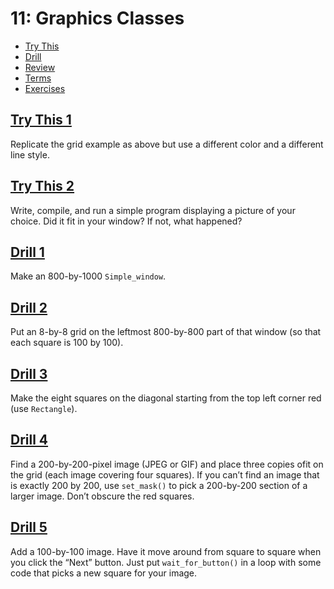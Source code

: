 # 11: Graphics Classes

- [Try This](#try-this-1)
- [Drill](#drill-1)
- [Review](#review-1)
- [Terms](terms.txt)
- [Exercises](#exercise-1)

## [Try This 1](try_this/01)
Replicate the grid example as above but use a different color and a different line style.

## [Try This 2](try_this/02)
Write, compile, and run a simple program displaying a picture of your choice. Did it fit in your window? If not, what happened?


## [Drill 1](drill/01)
Make an 800-by-1000 `Simple_window`.

## [Drill 2](drill/02)
Put an 8-by-8 grid on the leftmost 800-by-800 part of that window (so that each square is 100 by 100).

## [Drill 3](drill/03)
Make the eight squares on the diagonal starting from the top left corner red (use `Rectangle`).

## [Drill 4](drill/04)
Find a 200-by-200-pixel image (JPEG or GIF) and place three copies ofit on the grid (each image covering four squares). If you can’t find an image that is exactly 200 by 200, use `set_mask()` to pick a 200-by-200 section of a larger image. Don’t obscure the red squares.

## [Drill 5](drill/05)
Add a 100-by-100 image. Have it move around from square to square when you click the “Next” button. Just put `wait_for_button()` in a loop with some code that picks a new square for your image.

